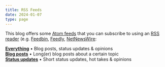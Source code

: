 ```yaml
---
title: RSS Feeds
date: 2024-01-07
type: page
---
```


This blog offers some [Atom feeds](https://en.wikipedia.org/wiki/Atom_(web_standard)) that you can subscribe to using an [RSS reader](https://en.wikipedia.org/wiki/News_aggregator) (e.g. [Feedbin](https://feedbin.com/), [Feedly](https://feedly.com/news-reader), [NetNewsWire](https://netnewswire.com/): 

**[Everything](https://jason.re/index.xml)** • Blog posts, status updates & opinions  
**[Blog posts](https://jason.re/posts/index.xml)** • Long(er) blog posts about a certain topic  
**[Status updates](https://jason.re/status/index.xml)** • Short status updates, hot takes & opinions  
